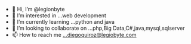 - 👋 Hi, I’m @legionbyte
- 👀 I’m interested in ...web development
- 🌱 I’m currently learning ...python and java
- 💞️ I’m looking to collaborate on ...php,Big Data,C#,java,mysql,sqlserver
- 📫 How to reach me ...diegoquiroz@legiobyte.com

<!---
legionbyte/legionbyte is a ✨ special ✨ repository because its `README.md` (this file) appears on your GitHub profile.
You can click the Preview link to take a look at your changes.
--->
